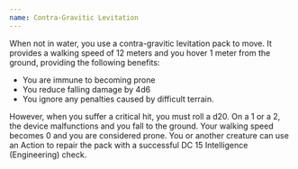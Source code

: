 ```yaml
---
name: Contra-Gravitic Levitation
---
```

When not in water, you use a contra-gravitic levitation pack to move. It provides a
walking speed of 12 meters and you hover 1 meter from the ground, providing the following benefits:
- You are immune to becoming prone
- You reduce falling damage by 4d6
- You ignore any penalties caused by difficult terrain.

However, when you suffer a critical hit, you must roll a d20. On a 1 or a 2, the device malfunctions and you fall
to the ground. Your walking speed becomes 0 and you are considered prone. You or another creature can use
an Action to repair the pack with a successful DC 15 Intelligence (Engineering) check.

